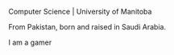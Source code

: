 
Computer Science | University of Manitoba 

From Pakistan, born and raised in Saudi Arabia.

I am a gamer
